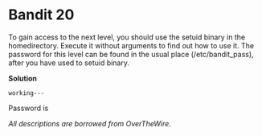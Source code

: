 # Bandit 20

To gain access to the next level, you should use the setuid binary in the homedirectory. Execute it without arguments to find out how to use it. The password for this level can be found in the usual place (/etc/bandit_pass), after you have used to setuid binary.

**Solution**

```
working---
```

Password is 

*All descriptions are borrowed from OverTheWire.*
